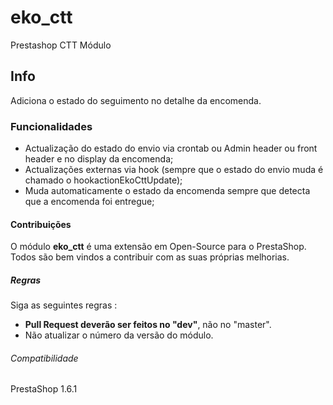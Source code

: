 # eko_ctt
Prestashop CTT Módulo

## Info

Adiciona o estado do seguimento no detalhe da encomenda.

### Funcionalidades
 
- Actualização do estado do envio via crontab ou Admin header ou front header e no display da encomenda;
- Actualizações externas via hook (sempre que o estado do envio muda é chamado o hookactionEkoCttUpdate);
- Muda automaticamente o estado da encomenda sempre que detecta que a encomenda foi entregue;

#### Contribuições

O módulo **eko_ctt** é uma extensão em Open-Source para o PrestaShop. Todos são bem vindos a contribuir com as suas próprias melhorias.

##### Regras

Siga as seguintes regras : 

* **Pull Request deverão ser feitos no "dev"**, não no "master".
* Não atualizar o número da versão do módulo.

###### Compatibilidade

PrestaShop 1.6.1
